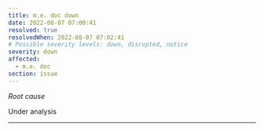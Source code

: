 ```yaml
---
title: m.e. doc down
date: 2022-08-07 07:00:41
resolved: true
resolvedWhen: 2022-08-07 07:02:41
# Possible severity levels: down, disrupted, notice
severity: down
affected:
  - m.e. doc
section: issue
---
```


*Root cause*

Under analysis

---



